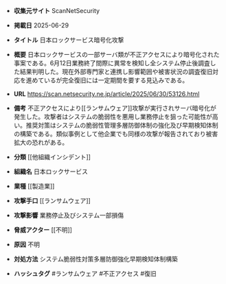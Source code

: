 - **収集元サイト**
ScanNetSecurity

- **掲載日**
2025-06-29

- **タイトル**
日本ロックサービス暗号化攻撃

- **概要**
日本ロックサービスの一部サーバ類が不正アクセスにより暗号化された事案である。6月12日業務終了間際に異常を検知し全システム停止後調査した結果判明した。現在外部専門家と連携し影響範囲や被害状況の調査復旧対応を進めているが完全復旧には一定期間を要する見込みである。

- **URL**
https://scan.netsecurity.ne.jp/article/2025/06/30/53126.html

- **備考**
不正アクセスにより[[ランサムウェア]]攻撃が実行されサーバ暗号化が発生した。攻撃者はシステムの脆弱性を悪用し業務停止を狙った可能性が高い。推奨対策はシステムの脆弱性管理多層防御体制の強化及び早期検知体制の構築である。類似事例として他企業でも同様の攻撃が報告されており被害拡大の恐れがある。

- **分類**
[[他組織インシデント]]

- **組織名**
日本ロックサービス

- **業種**
[[製造業]]

- **攻撃手口**
[[ランサムウェア]]

- **攻撃影響**
業務停止及びシステム一部損傷

- **脅威アクター**
[[不明]]

- **原因**
不明

- **対処方法**
システム脆弱性対策多層防御強化早期検知体制構築

- **ハッシュタグ**
#ランサムウェア #不正アクセス #復旧
